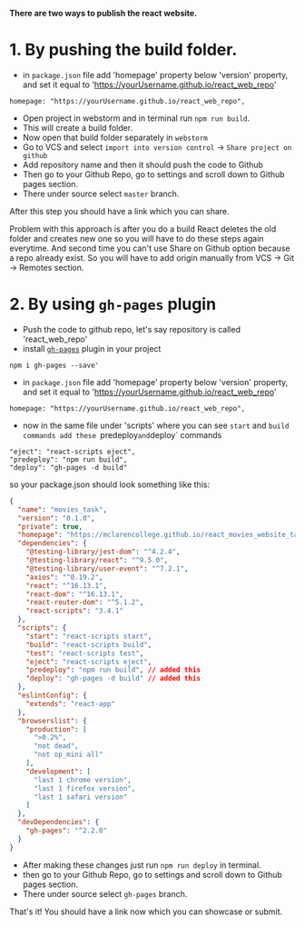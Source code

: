 **There are two ways to publish the react website.**

# 1. By pushing the build folder.

- in `package.json` file add 'homepage' property below 'version' property, and set it equal to 'https://yourUsername.github.io/react_web_repo'
```
homepage: "https://yourUsername.github.io/react_web_repo",
```
- Open project in webstorm and in terminal run `npm run build`. 
- This will create a build folder.
- Now open that build folder separately in `webstorm`
- Go to VCS and select `import into version control` -> `Share project on github`
- Add repository name and then it should push the code to Github
- Then go to your Github Repo, go to settings and scroll down to Github pages section.
- There under source select `master` branch.

After this step you should have a link which you can share.

Problem with this approach is after you do a build React deletes the old folder and creates new one so you will have to do these steps again everytime. And second time you can't use Share on Github option because a repo already exist. So you will have to add origin manually from VCS -> Git -> Remotes section.


# 2. By using `gh-pages` plugin

- Push the code to github repo, let's say repository is called 'react_web_repo'
- install [`gh-pages`](https://www.npmjs.com/package/gh-pages) plugin in your project

```npm i gh-pages --save'```

- in `package.json` file add 'homepage' property below 'version' property, and set it equal to 'https://yourUsername.github.io/react_web_repo'
```
homepage: "https://yourUsername.github.io/react_web_repo",
```
- now in the same file under 'scripts' where you can see `start` and `build commands add these `predeploy` and `deploy` commands

```
"eject": "react-scripts eject",
"predeploy": "npm run build",
"deploy": "gh-pages -d build"
```

so your package.json should look something like this:
```json
{
  "name": "movies_task",
  "version": "0.1.0",
  "private": true,
  "homepage": "https://mclarencollege.github.io/react_movies_website_task/", // added this
  "dependencies": {
    "@testing-library/jest-dom": "^4.2.4",
    "@testing-library/react": "^9.5.0",
    "@testing-library/user-event": "^7.2.1",
    "axios": "^0.19.2",
    "react": "^16.13.1",
    "react-dom": "^16.13.1",
    "react-router-dom": "^5.1.2",
    "react-scripts": "3.4.1"
  },
  "scripts": {
    "start": "react-scripts start",
    "build": "react-scripts build",
    "test": "react-scripts test",
    "eject": "react-scripts eject",
    "predeploy": "npm run build", // added this
    "deploy": "gh-pages -d build" // added this
  },
  "eslintConfig": {
    "extends": "react-app"
  },
  "browserslist": {
    "production": [
      ">0.2%",
      "not dead",
      "not op_mini all"
    ],
    "development": [
      "last 1 chrome version",
      "last 1 firefox version",
      "last 1 safari version"
    ]
  },
  "devDependencies": {
    "gh-pages": "^2.2.0"
  }
}
```

- After making these changes just run `npm run deploy` in terminal.
- then go to your Github Repo, go to settings and scroll down to Github pages section.
- There under source select `gh-pages` branch.

That's it! You should have a link now which you can showcase or submit.

